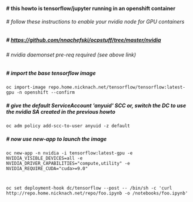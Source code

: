 ####  # this howto is tensorflow/jupyter running in an openshift container
###### # follow these instructions to enable your nvidia node for GPU containers
##### #  https://github.com/nnachefski/ocpstuff/tree/master/nvidia
###### # nvidia daemonset pre-req required (see above link)
##### # import the base tensorflow image
```
oc import-image repo.home.nicknach.net/tensorflow/tensorflow:latest-gpu -n openshift --confirm
```
##### # give the default ServiceAccount 'anyuid' SCC or, switch the DC to use the nvidia SA created in the previous howto
```
oc adm policy add-scc-to-user anyuid -z default
```
##### # now use new-app to launch the image
```
oc new-app -n nvidia -i tensorflow:latest-gpu -e NVIDIA_VISIBLE_DEVICES=all -e NVIDIA_DRIVER_CAPABILITIES="compute,utility" -e NVIDIA_REQUIRE_CUDA="cuda>=9.0"
```
# 
```
oc set deployment-hook dc/tensorflow --post -- /bin/sh -c 'curl http://repo.home.nicknach.net/repo/foo.ipynb -o /notebooks/foo.ipynb'
```
